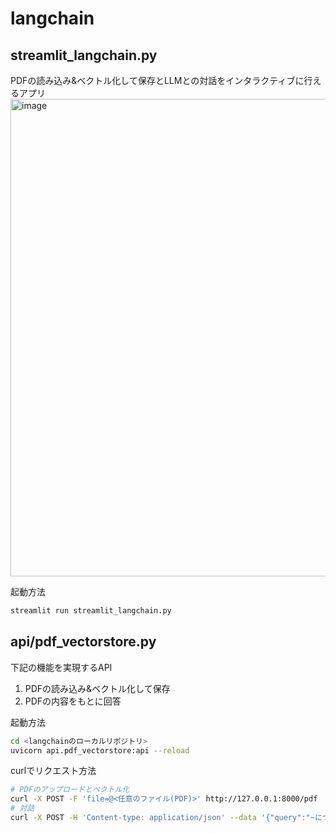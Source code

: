 # langchain
## streamlit_langchain.py
PDFの読み込み&ベクトル化して保存とLLMとの対話をインタラクティブに行えるアプリ
<img width="764" alt="image" src="https://github.com/Yoshifumi12321/langchain/assets/40589677/37db53f1-bf70-4936-8ebb-5d1bc931a96f">

起動方法
```bash
streamlit run streamlit_langchain.py
```

## api/pdf_vectorstore.py
下記の機能を実現するAPI
1. PDFの読み込み&ベクトル化して保存
2. PDFの内容をもとに回答

起動方法
```bash
cd <langchainのローカルリポジトリ>
uvicorn api.pdf_vectorstore:api --reload
```

curlでリクエスト方法
```bash
# PDFのアップロードとベクトル化
curl -X POST -F 'file=@<任意のファイル(PDF)>' http://127.0.0.1:8000/pdf
# 対話
curl -X POST -H 'Content-type: application/json' --data '{"query":"~について教えて"}' 'http://127.0.0.1:8000/chat'
```
